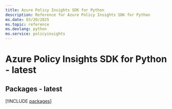 ```yaml
---
title: Azure Policy Insights SDK for Python
description: Reference for Azure Policy Insights SDK for Python
ms.date: 03/20/2025
ms.topic: reference
ms.devlang: python
ms.service: policyinsights
---
```

# Azure Policy Insights SDK for Python - latest
## Packages - latest
[!INCLUDE [packages](policy-insights-index.md)]